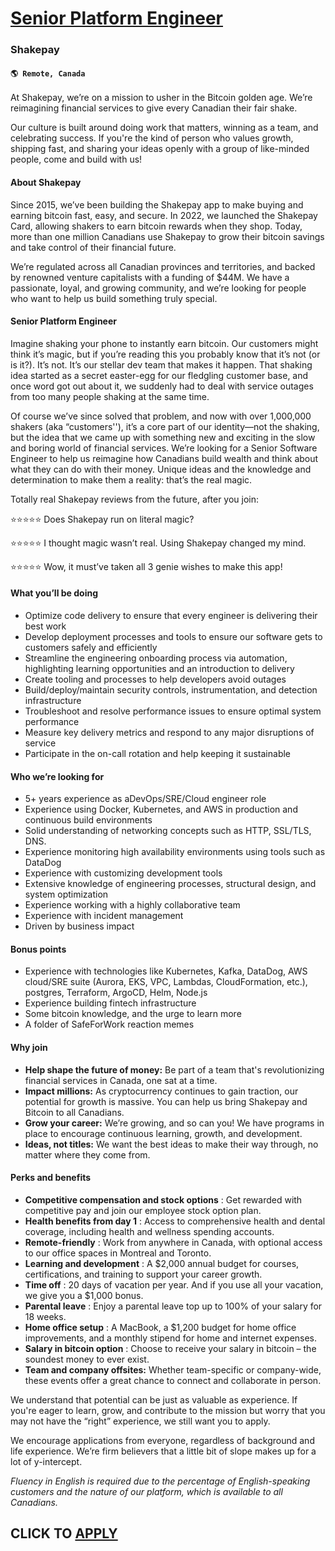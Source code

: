 # [Senior Platform Engineer](https://www.remotewlb.com/apply/senior-platform-engineer-118403)  
### Shakepay  
#### `🌎 Remote, Canada`  

At Shakepay, we’re on a mission to usher in the Bitcoin golden age. We’re reimagining financial services to give every Canadian their fair shake.

Our culture is built around doing work that matters, winning as a team, and celebrating success. If you're the kind of person who values growth, shipping fast, and sharing your ideas openly with a group of like-minded people, come and build with us!

#### **About Shakepay**

Since 2015, we’ve been building the Shakepay app to make buying and earning bitcoin fast, easy, and secure. In 2022, we launched the Shakepay Card, allowing shakers to earn bitcoin rewards when they shop. Today, more than one million Canadians use Shakepay to grow their bitcoin savings and take control of their financial future.

We’re regulated across all Canadian provinces and territories, and backed by renowned venture capitalists with a funding of $44M. We have a passionate, loyal, and growing community, and we’re looking for people who want to help us build something truly special.

#### Senior Platform Engineer

Imagine shaking your phone to instantly earn bitcoin. Our customers might think it’s magic, but if you’re reading this you probably know that it’s not (or is it?). It’s not. It’s our stellar dev team that makes it happen. That shaking idea started as a secret easter-egg for our fledgling customer base, and once word got out about it, we suddenly had to deal with service outages from too many people shaking at the same time.

Of course we’ve since solved that problem, and now with over 1,000,000 shakers (aka “customers''), it’s a core part of our identity—not the shaking, but the idea that we came up with something new and exciting in the slow and boring world of financial services. We’re looking for a Senior Software Engineer to help us reimagine how Canadians build wealth and think about what they can do with their money. Unique ideas and the knowledge and determination to make them a reality: that’s the real magic.

Totally real Shakepay reviews from the future, after you join:

⭐⭐⭐⭐⭐ Does Shakepay run on literal magic?

⭐⭐⭐⭐⭐ I thought magic wasn’t real. Using Shakepay changed my mind.

⭐⭐⭐⭐⭐ Wow, it must’ve taken all 3 genie wishes to make this app!

#### **What you’ll be doing**

  * Optimize code delivery to ensure that every engineer is delivering their best work
  * Develop deployment processes and tools to ensure our software gets to customers safely and efficiently
  * Streamline the engineering onboarding process via automation, highlighting learning opportunities and an introduction to delivery
  * Create tooling and processes to help developers avoid outages
  * Build/deploy/maintain security controls, instrumentation, and detection infrastructure
  * Troubleshoot and resolve performance issues to ensure optimal system performance
  * Measure key delivery metrics and respond to any major disruptions of service
  * Participate in the on-call rotation and help keeping it sustainable

#### **Who we’re looking for**

  * 5+ years experience as aDevOps/SRE/Cloud engineer role
  * Experience using Docker, Kubernetes, and AWS in production and continuous build environments
  * Solid understanding of networking concepts such as HTTP, SSL/TLS, DNS.
  * Experience monitoring high availability environments using tools such as DataDog
  * Experience with customizing development tools
  * Extensive knowledge of engineering processes, structural design, and system optimization
  * Experience working with a highly collaborative team
  * Experience with incident management
  * Driven by business impact

#### **Bonus points**

  * Experience with technologies like Kubernetes, Kafka, DataDog, AWS cloud/SRE suite (Aurora, EKS, VPC, Lambdas, CloudFormation, etc.), postgres, Terraform, ArgoCD, Helm, Node.js
  * Experience building fintech infrastructure
  * Some bitcoin knowledge, and the urge to learn more
  * A folder of SafeForWork reaction memes

#### Why join

  * **Help shape the future of money:** Be part of a team that's revolutionizing financial services in Canada, one sat at a time.
  * **Impact millions:** As cryptocurrency continues to gain traction, our potential for growth is massive. You can help us bring Shakepay and Bitcoin to all Canadians.
  * **Grow your career:** We’re growing, and so can you! We have programs in place to encourage continuous learning, growth, and development.
  * **Ideas, not titles:** We want the best ideas to make their way through, no matter where they come from.

#### Perks and benefits

  * **Competitive compensation and stock options** : Get rewarded with competitive pay and join our employee stock option plan.
  * **Health benefits from day 1** : Access to comprehensive health and dental coverage, including health and wellness spending accounts. 
  * **Remote-friendly** : Work from anywhere in Canada, with optional access to our office spaces in Montreal and Toronto.
  * **Learning and development** : A $2,000 annual budget for courses, certifications, and training to support your career growth.
  * **Time off** : 20 days of vacation per year. And if you use all your vacation, we give you a $1,000 bonus.
  * **Parental leave** : Enjoy a parental leave top up to 100% of your salary for 18 weeks.
  * **Home office setup** : A MacBook, a $1,200 budget for home office improvements, and a monthly stipend for home and internet expenses.
  * **Salary in bitcoin option** : Choose to receive your salary in bitcoin – the soundest money to ever exist.
  * **Team and company offsites:** Whether team-specific or company-wide, these events offer a great chance to connect and collaborate in person.

We understand that potential can be just as valuable as experience. If you're eager to learn, grow, and contribute to the mission but worry that you may not have the “right” experience, we still want you to apply.

We encourage applications from everyone, regardless of background and life experience. We’re firm believers that a little bit of slope makes up for a lot of y-intercept.

_Fluency in English is required due to the percentage of English-speaking customers and the nature of our platform, which is available to all Canadians._

  
## CLICK TO [APPLY](https://www.remotewlb.com/apply/senior-platform-engineer-118403)

